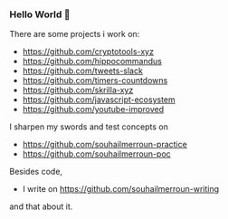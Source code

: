 ### Hello World 👋

There are some projects i work on:
- https://github.com/cryptotools-xyz
- https://github.com/hippocommandus
- https://github.com/tweets-slack
- https://github.com/timers-countdowns
- https://github.com/skrilla-xyz
- https://github.com/javascript-ecosystem
- https://github.com/youtube-improved

I sharpen my swords and test concepts on
- https://github.com/souhailmerroun-practice
- https://github.com/souhailmerroun-poc

Besides code, 
- I write on https://github.com/souhailmerroun-writing

and that about it.
